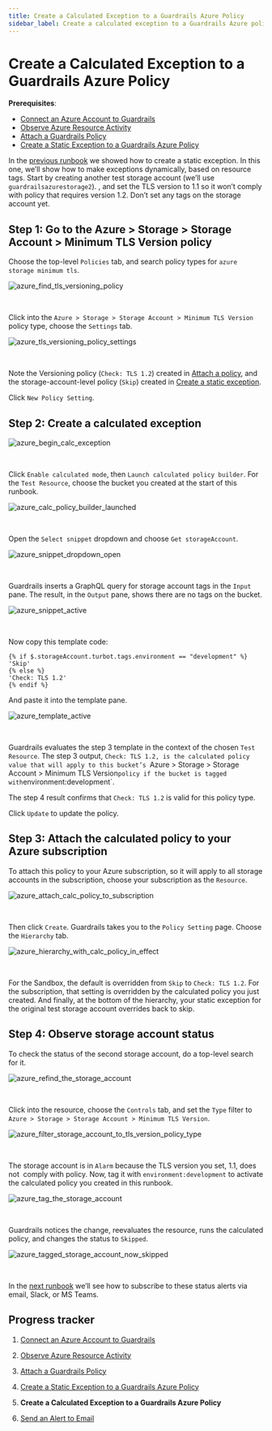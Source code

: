 ```yaml
---
title: Create a Calculated Exception to a Guardrails Azure Policy
sidebar_label: Create a calculated exception to a Guardrails Azure policy
---
```



# Create a Calculated Exception to a Guardrails Azure Policy

**Prerequisites**:   
  
- [Connect an Azure Account to Guardrails](/guardrails/docs/runbooks/getting-started-azure/connect-a-subscription/)
- [Observe Azure Resource Activity](/guardrails/docs/runbooks/getting-started-azure/observe-azure-activity/)
- [Attach a Guardrails Policy](/guardrails/docs/runbooks/getting-started-azure/attach-a-policy/)
- [Create a Static Exception to a Guardrails Azure Policy](/guardrails/docs/runbooks/getting-started-azure/create-static-exception/)


In the [previous runbook](guardrails/docs/runbooks/getting-started-azure/create_static_exception) we showed how to create a static exception. In this one, we’ll show how to make exceptions dynamically, based on resource tags. Start by creating another test storage account (we’ll use `guardrailsazurestorage2`). , and set the TLS version to 1.1 so it won’t comply with policy that requires version 1.2. Don’t set any tags on the storage account yet.

## Step 1: Go to the Azure > Storage > Storage Account > Minimum TLS Version policy

Choose the top-level `Policies` tab, and search policy types for `azure storage minimum tls`.  
<p><img alt="azure_find_tls_versioning_policy" src="/images/docs/guardrails/runbooks/getting-started-azure/create-calculated-exception/azure-find-tls-versioning-policy.png"/></p><br/>

Click into the `Azure > Storage > Storage Account > Minimum TLS Version` policy type, choose the `Settings` tab.
<p><img alt="azure_tls_versioning_policy_settings" src="/images/docs/guardrails/runbooks/getting-started-azure/create-calculated-exception/azure-tls-versioning-policy-settings.png"/></p><br/>

Note the Versioning policy (`Check: TLS 1.2`) created in [Attach a policy](/guardrails/docs/runbooks/getting-started-azure/attach-a-policy), and the storage-account-level policy (`Skip`) created in [Create a static exception](/guardrails/docs/runbooks/getting-started-azure/create-static-exception).   
  
Click `New Policy Setting`.

## Step 2: Create a calculated exception
<p><img alt="azure_begin_calc_exception" src="/images/docs/guardrails/runbooks/getting-started-azure/create-calculated-exception/azure-begin-calc-exception.png"/></p><br/>

Click `Enable calculated mode`, then `Launch calculated policy builder`. For the `Test Resource`, choose the bucket you created at the start of this runbook.
<p><img alt="azure_calc_policy_builder_launched" src="/images/docs/guardrails/runbooks/getting-started-azure/create-calculated-exception/azure-calc-policy-builder-launched.png"/></p><br/>

Open the `Select snippet` dropdown and choose `Get storageAccount`.
<p><img alt="azure_snippet_dropdown_open" src="/images/docs/guardrails/runbooks/getting-started-azure/create-calculated-exception/azure-snippet-dropdown-open.png"/></p><br/>  
  
Guardrails inserts a GraphQL query for storage account tags in the `Input` pane. The result, in the `Output` pane, shows there are no tags on the bucket.
<p><img alt="azure_snippet_active" src="/images/docs/guardrails/runbooks/getting-started-azure/create-calculated-exception/azure-snippet-active.png"/></p><br/>

  
  
Now copy this template code:  
  
```nunjucks
{% if $.storageAccount.turbot.tags.environment == "development" %}
'Skip'
{% else %}
'Check: TLS 1.2'
{% endif %}
```

And paste it into the template pane.  
<p><img alt="azure_template_active" src="/images/docs/guardrails/runbooks/getting-started-azure/create-calculated-exception/azure-template-active.png"/></p><br/>  
  


Guardrails evaluates the step 3 template in the context of the chosen `Test Resource`. The step 3 output, `Check: TLS 1.2, is the calculated policy value that will apply to this bucket’s `Azure > Storage > Storage Account > Minimum TLS Version` policy if the bucket is tagged with `environment:development`.   
  
The step 4 result confirms that `Check: TLS 1.2` is valid for this policy type.  
  
Click `Update` to update the policy.

## Step 3: Attach the calculated policy to your Azure subscription

To attach this policy to your Azure subscription, so it will apply to all storage accounts in the subscription, choose your subscription as the `Resource`.   
<p><img alt="azure_attach_calc_policy_to_subscription" src="/images/docs/guardrails/runbooks/getting-started-azure/create-calculated-exception/azure-attach-calc-policy-to-subscription.png"/></p><br/>

Then click `Create`. Guardrails takes you to the `Policy Setting` page. Choose the `Hierarchy` tab.  
<p><img alt="azure_hierarchy_with_calc_policy_in_effect" src="/images/docs/guardrails/runbooks/getting-started-azure/create-calculated-exception/azure-hierarchy-with-calc-policy-in-effect.png"/></p><br/>  
  


For the Sandbox, the default is overridden from `Skip` to `Check: TLS 1.2`. For the subscription, that setting is overridden by the calculated policy you just created. And finally, at the bottom of the hierarchy, your static exception for the original test storage account overrides back to skip.   


## Step 4: Observe storage account status

To check the status of the second storage account, do a top-level search for it.
<p><img alt="azure_refind_the_storage_account" src="/images/docs/guardrails/runbooks/getting-started-azure/create-calculated-exception/azure-refind-the-storage-account.png"/></p><br/>  
  


Click into the resource, choose the `Controls` tab, and set the `Type` filter to `Azure > Storage > Storage Account > Minimum TLS Version`.  
<p><img alt="azure_filter_storage_account_to_tls_version_policy_type" src="/images/docs/guardrails/runbooks/getting-started-azure/create-calculated-exception/azure-filter-storage-account-to-tls-version-policy-type.png"/></p><br/>

The storage account is in `Alarm` because the TLS version you set, 1.1, does not  comply with policy. Now, tag it with `environment:development` to activate the calculated policy you created in this runbook.  
<p><img alt="azure_tag_the_storage_account" src="/images/docs/guardrails/runbooks/getting-started-azure/create-calculated-exception/azure-tag-the-storage-account.png"/></p><br/>  
  


Guardrails notices the change, reevaluates the resource, runs the calculated policy, and changes the status to `Skipped`.
<p><img alt="azure_tagged_storage_account_now_skipped" src="/images/docs/guardrails/runbooks/getting-started-azure/create-calculated-exception/azure-tagged-storage-account-now-skipped.png"/></p><br/>

In the [next runbook](/guardrails/docs/runbooks/getting-started-azure/send-alert-to-email) we’ll see how to subscribe to these status alerts via email, Slack, or MS Teams. 

  



## Progress tracker

1. [Connect an Azure Account to Guardrails](/guardrails/docs/runbooks/getting-started-azure/connect-a-subscription/)

2. [Observe Azure Resource Activity](/guardrails/docs/runbooks/getting-started-azure/observe-azure-activity/)

3. [Attach a Guardrails Policy](/guardrails/docs/runbooks/getting-started-azure/attach-a-policy/)

4. [Create a Static Exception to a Guardrails Azure Policy](/guardrails/docs/runbooks/getting-started-azure/create-static-exception/)

5. **Create a Calculated Exception to a Guardrails Azure Policy**

6. [Send an Alert to Email](/guardrails/docs/runbooks/getting-started-azure/send-alert-to-email/)
